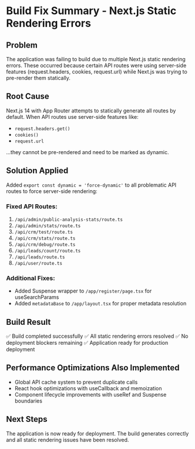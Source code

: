 # Build Fix Summary - Next.js Static Rendering Errors

## Problem
The application was failing to build due to multiple Next.js static rendering errors. These occurred because certain API routes were using server-side features (request.headers, cookies, request.url) while Next.js was trying to pre-render them statically.

## Root Cause
Next.js 14 with App Router attempts to statically generate all routes by default. When API routes use server-side features like:
- `request.headers.get()`
- `cookies()`
- `request.url`

...they cannot be pre-rendered and need to be marked as dynamic.

## Solution Applied
Added `export const dynamic = 'force-dynamic'` to all problematic API routes to force server-side rendering:

### Fixed API Routes:
1. `/api/admin/public-analysis-stats/route.ts`
2. `/api/admin/stats/route.ts`
3. `/api/crm/test/route.ts`
4. `/api/crm/stats/route.ts`
5. `/api/crm/debug/route.ts`
6. `/api/leads/count/route.ts`
7. `/api/leads/route.ts`
8. `/api/user/route.ts`

### Additional Fixes:
- Added Suspense wrapper to `/app/register/page.tsx` for useSearchParams
- Added `metadataBase` to `/app/layout.tsx` for proper metadata resolution

## Build Result
✅ Build completed successfully
✅ All static rendering errors resolved
✅ No deployment blockers remaining
✅ Application ready for production deployment

## Performance Optimizations Also Implemented
- Global API cache system to prevent duplicate calls
- React hook optimizations with useCallback and memoization
- Component lifecycle improvements with useRef and Suspense boundaries

## Next Steps
The application is now ready for deployment. The build generates correctly and all static rendering issues have been resolved.

